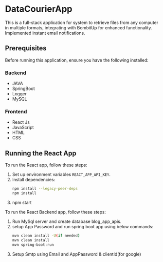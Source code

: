 # DataCourierApp

This is a full-stack application for system to retrieve files from any computer in multiple formats, integrating with BombitUp for enhanced functionality. Implemented instant email notifications.

## Prerequisites

Before running this application, ensure you have the following installed:

### Backend
- JAVA
- SpringBoot
- Logger
- MySQL

### Frontend
- React Js
- JavaScript
- HTML
- CSS

## Running the React App

To run the React app, follow these steps:

1. Set up environment variables   `REACT_APP_API_KEY`.
2. Install dependencies:
   ```bash
   npm install --legacy-peer-deps
   npm install
3. npm start

To run the React Backend app, follow these steps:
1. Run MySql server and create database blog_app_apis.
2. setup App Password and run spring boot app using below commands:
   ```bash
   mvn clean install -U(if needed)
   mvn clean install
   mvn spring-boot:run
3. Setup Smtp using Email and AppPassword & clientId(for google)